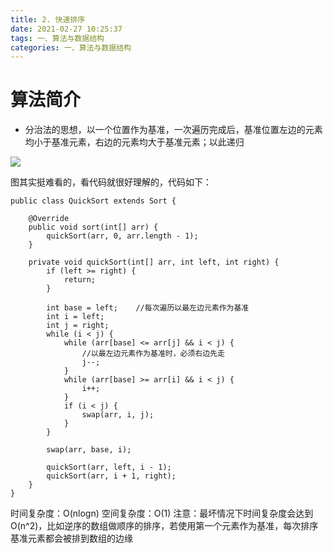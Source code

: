 ```yaml
---
title: 2. 快速排序
date: 2021-02-27 10:25:37
tags: 一、算法与数据结构
categories: 一、算法与数据结构
---
```

# 算法简介

+ 分治法的思想，以一个位置作为基准，一次遍历完成后，基准位置左边的元素均小于基准元素，右边的元素均大于基准元素；以此递归

![](https://icefirecgrbza.github.io/img/sort/quick_sort.gif)

<!-- more -->

图其实挺难看的，看代码就很好理解的，代码如下：
```
public class QuickSort extends Sort {

    @Override
    public void sort(int[] arr) {
        quickSort(arr, 0, arr.length - 1);
    }

    private void quickSort(int[] arr, int left, int right) {
        if (left >= right) {
            return;
        }

        int base = left;    //每次遍历以最左边元素作为基准
        int i = left;
        int j = right;
        while (i < j) {
            while (arr[base] <= arr[j] && i < j) {
                //以最左边元素作为基准时，必须右边先走
                j--;
            }
            while (arr[base] >= arr[i] && i < j) {
                i++;
            }
            if (i < j) {
                swap(arr, i, j);
            }
        }

        swap(arr, base, i);

        quickSort(arr, left, i - 1);
        quickSort(arr, i + 1, right);
    }
}
```

时间复杂度：O(nlogn)
空间复杂度：O(1)
注意：最坏情况下时间复杂度会达到O(n^2)，比如逆序的数组做顺序的排序，若使用第一个元素作为基准，每次排序基准元素都会被排到数组的边缘